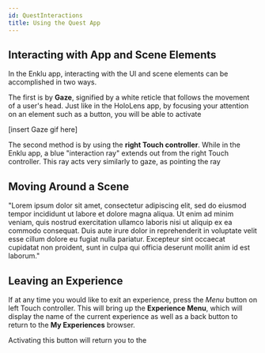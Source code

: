 ```yaml
---
id: QuestInteractions
title: Using the Quest App
---
```


## Interacting with App and Scene Elements

In the Enklu app, interacting with the UI and scene elements can be accomplished in two ways.

The first is by **Gaze**, signified by a white reticle that follows the movement of a user's head. Just like in the HoloLens app, by focusing your attention on an element such as a button, you will be able to activate

[insert Gaze gif here]

The second method is by using the **right Touch controller**. While in the Enklu app, a blue "interaction ray" extends out from the right Touch controller. This ray acts very similarly to gaze, as pointing the ray 

## Moving Around a Scene

"Lorem ipsum dolor sit amet, consectetur adipiscing elit, sed do eiusmod tempor incididunt ut labore et dolore magna aliqua. Ut enim ad minim veniam, quis nostrud exercitation ullamco laboris nisi ut aliquip ex ea commodo consequat. Duis aute irure dolor in reprehenderit in voluptate velit esse cillum dolore eu fugiat nulla pariatur. Excepteur sint occaecat cupidatat non proident, sunt in culpa qui officia deserunt mollit anim id est laborum."

## Leaving an Experience

If at any time you would like to exit an experience, press the *Menu* button on left Touch controller. This will bring up the **Experience Menu**, which will display the name of the current experience as well as a back button to return to the **My Experiences** browser.

Activating this button will return you to the 